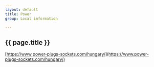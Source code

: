 ```yaml
---
layout: default
title: Power
group: Local information

---
```




## {{ page.title }}

[https://www.power-plugs-sockets.com/hungary/](https://www.power-plugs-sockets.com/hungary/)
